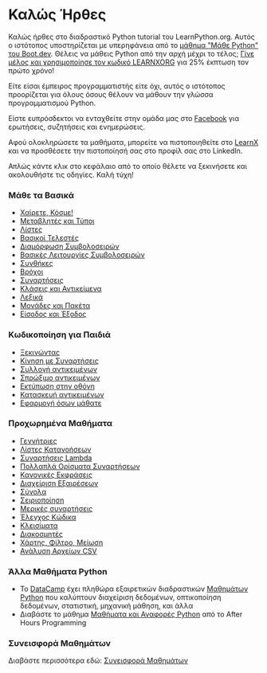# Καλώς Ήρθες

Καλώς ήρθες στο διαδραστικό Python tutorial του LearnPython.org. Αυτός ο ιστότοπος υποστηρίζεται με υπερηφάνεια από το [μάθημα "Μάθε Python" του Boot.dev](https://www.boot.dev/courses/learn-python?promo=LEARNXORG). Θέλεις να μάθεις Python από την αρχή μέχρι το τέλος; [Γίνε μέλος και χρησιμοποίησε τον κωδικό LEARNXORG](https://www.boot.dev/pricing?promo=LEARNXORG) για 25% έκπτωση τον πρώτο χρόνο!

Είτε είσαι έμπειρος προγραμματιστής είτε όχι, αυτός ο ιστότοπος προορίζεται για όλους όσους θέλουν να μάθουν την γλώσσα προγραμματισμού Python.<br>

Είστε ευπρόσδεκτοι να ενταχθείτε στην ομάδα μας στο <a href="http://www.facebook.com/groups/180708015327157/">Facebook</a> για ερωτήσεις, συζητήσεις και ενημερώσεις.

Αφού ολοκληρώσετε τα μαθήματα, μπορείτε να πιστοποιηθείτε στο [LearnX](https://www.learnx.org) και να προσθέσετε την πιστοποίησή σας στο προφίλ σας στο LinkedIn.

Απλώς κάντε κλικ στο κεφάλαιο από το οποίο θέλετε να ξεκινήσετε και ακολουθήστε τις οδηγίες. Καλή τύχη!<br>

### Μάθε τα Βασικά

- [Χαίρετε, Κόσμε!](Hello%2C%20World%21)
- [Μεταβλητές και Τύποι](Variables%20and%20Types)
- [Λίστες](Lists)
- [Βασικοί Τελεστές](Basic%20Operators)
- [Διαμόρφωση Συμβολοσειρών](String%20Formatting)
- [Βασικές Λειτουργίες Συμβολοσειρών](Basic%20String%20Operations)
- [Συνθήκες](Conditions)
- [Βρόχοι](Loops)
- [Συναρτήσεις](Functions)
- [Κλάσεις και Αντικείμενα](Classes%20and%20Objects)
- [Λεξικά](Dictionaries)
- [Μονάδες και Πακέτα](Modules%20and%20Packages)
- [Είσοδος και Έξοδος](Input%20and%20Output)

### Κωδικοποίηση για Παιδιά

- [Ξεκινώντας](https://codingforkids.io/play/python/intro-level1)
- [Κίνηση με Συναρτήσεις](https://codingforkids.io/play/python/intro-level2)
- [Συλλογή αντικειμένων](https://codingforkids.io/play/python/intro-level3)
- [Σπρώξιμο αντικειμένων](https://codingforkids.io/play/python/intro-level4)
- [Εκτύπωση στην οθόνη](https://codingforkids.io/play/python/intro-level5)
- [Κατασκευή αντικειμένων](https://codingforkids.io/play/python/intro-level6)
- [Εφαρμογή όσων μάθατε](https://codingforkids.io/play/python/intro-level7)

### Προχωρημένα Μαθήματα

- [Γεννήτριες](Generators)
- [Λίστες Κατανοήσεων](List%20Comprehensions)
- [Συναρτήσεις Lambda](Lambda%20functions)
- [Πολλαπλά Ορίσματα Συναρτήσεων](Multiple%20Function%20Arguments)
- [Κανονικές Εκφράσεις](Regular%20Expressions)
- [Διαχείριση Εξαιρέσεων](Exception%20Handling)
- [Σύνολα](Sets)
- [Σειριοποίηση](Serialization)
- [Μερικές συναρτήσεις](Partial%20functions)
- [Έλεγχος Κώδικα](Code%20Introspection)
- [Κλεισίματα](Closures)
- [Διακοσμητές](Decorators)
- [Χάρτης, Φίλτρο, Μείωση](Map%2C%20Filter%2C%20Reduce)
- [Ανάλυση Αρχείων CSV](Parsing%20CSV%20Files)

### Άλλα Μαθήματα Python

- Το [DataCamp](https://datacamp.pxf.io/c/67577/1012793/13294?sharedId=learnpython.org) έχει πληθώρα εξαιρετικών διαδραστικών [Μαθημάτων Python](https://datacamp.pxf.io/c/67577/1012793/13294?sharedId=learnpython.org) που καλύπτουν διαχείριση δεδομένων, οπτικοποίηση δεδομένων, στατιστική, μηχανική μάθηση, και άλλα
- Διαβάστε το μάθημα [Μαθήματα και Αναφορές Python](http://www.afterhoursprogramming.com/index.php?article=181) από το After Hours Programming

### Συνεισφορά Μαθημάτων

Διαβάστε περισσότερα εδώ: [Συνεισφορά Μαθημάτων](Contributing%20Tutorials)